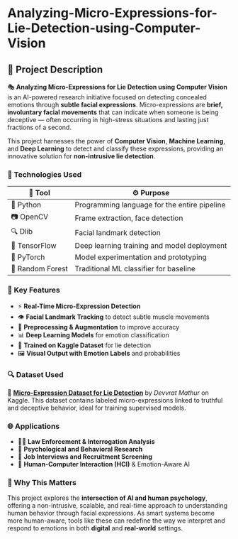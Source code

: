 # Analyzing-Micro-Expressions-for-Lie-Detection-using-Computer-Vision

## 📘 Project Description

🎭 **Analyzing Micro-Expressions for Lie Detection using Computer Vision** is an AI-powered research initiative focused on detecting concealed emotions through **subtle facial expressions**. Micro-expressions are **brief, involuntary facial movements** that can indicate when someone is being deceptive — often occurring in high-stress situations and lasting just fractions of a second.

This project harnesses the power of **Computer Vision**, **Machine Learning**, and **Deep Learning** to detect and classify these expressions, providing an innovative solution for **non-intrusive lie detection**.


### 🔧 Technologies Used

| 🔧 Tool         | ⚙️ Purpose                                 |
|----------------|---------------------------------------------|
| 🐍 Python       | Programming language for the entire pipeline |
| 📷 OpenCV       | Frame extraction, face detection             |
| 🔍 Dlib         | Facial landmark detection                   |
| 🤖 TensorFlow   | Deep learning training and model deployment |
| 🔬 PyTorch      | Model experimentation and prototyping       |
| 🌲 Random Forest| Traditional ML classifier for baseline      |


### 🧠 Key Features

- ⚡ **Real-Time Micro-Expression Detection**
- 👁️ **Facial Landmark Tracking** to detect subtle muscle movements
- 🧰 **Preprocessing & Augmentation** to improve accuracy
- 📊 **Deep Learning Models** for emotion classification
- 🎯 **Trained on Kaggle Dataset** for lie detection
- 🖼️ **Visual Output with Emotion Labels** and probabilities


### 🔍 Dataset Used

📂 **[Micro-Expression Dataset for Lie Detection](https://www.kaggle.com/datasets/devvratmathur/micro-expression-dataset-for-lie-detection)** by *Devvrat Mathur* on Kaggle.
This dataset contains labeled micro-expressions linked to truthful and deceptive behavior, ideal for training supervised models.


### 🌐 Applications

- 👮‍♂️ **Law Enforcement & Interrogation Analysis**
- 🧠 **Psychological and Behavioral Research**
- 💼 **Job Interviews and Recruitment Screening**
- 🤖 **Human-Computer Interaction (HCI)** & Emotion-Aware AI


### 🚀 Why This Matters

This project explores the **intersection of AI and human psychology**, offering a non-intrusive, scalable, and real-time approach to understanding human behavior through facial expressions. As smart systems become more human-aware, tools like these can redefine the way we interpret and respond to emotions in both **digital** and **real-world** settings.
